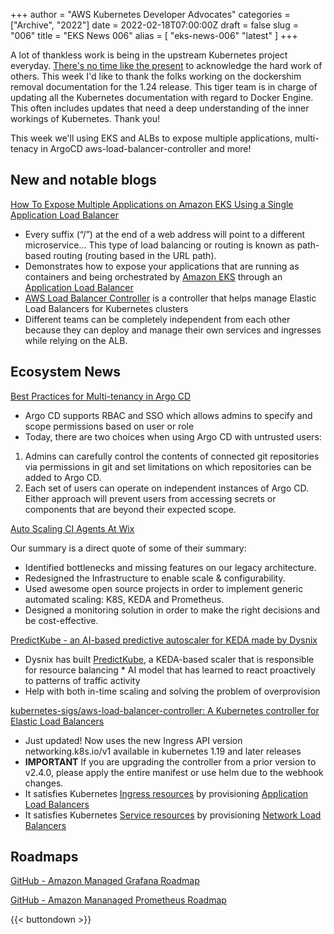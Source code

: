 +++
author = "AWS Kubernetes Developer Advocates"
categories = ["Archive", "2022"]
date = 2022-02-18T07:00:00Z
draft = false
slug = "006"
title = "EKS News 006"
alias = [
    "eks-news-006"
    "latest"
]
+++

A lot of thankless work is being in the upstream Kubernetes project everyday. [There's no time like the present](https://twitter.com/rothgar/status/1493297587419451392) to acknowledge the hard work of others. This week I'd like to thank the folks working on the dockershim removal documentation for the 1.24 release. This tiger team is in charge of updating all the Kubernetes documentation with regard to Docker Engine. This often includes updates that need a deep understanding of the inner workings of Kubernetes. Thank you!

This week we'll using EKS and ALBs to expose multiple applications, multi-tenacy in ArgoCD aws-load-balancer-controller and more!

## New and notable blogs

[How To Expose Multiple Applications on Amazon EKS Using a Single Application Load Balancer](https://aws.amazon.com/blogs/containers/how-to-expose-multiple-applications-on-amazon-eks-using-a-single-application-load-balancer/)

* Every suffix (“/”) at the end of a web address will point to a different microservice... This type of load balancing or routing is known as path-based routing (routing based in the URL path).
* Demonstrates how to expose your applications that are running as containers and being orchestrated by [Amazon EKS](https://aws.amazon.com/eks/) through an [Application Load Balancer](https://aws.amazon.com/elasticloadbalancing/application-load-balancer/)
* [AWS Load Balancer Controller](https://github.com/kubernetes-sigs/aws-load-balancer-controller#readme) is a controller that helps manage Elastic Load Balancers for Kubernetes clusters
* Different teams can be completely independent from each other because they can deploy and manage their own services and ingresses while relying on the ALB.

## Ecosystem News

[Best Practices for Multi-tenancy in Argo CD](https://blog.argoproj.io/best-practices-for-multi-tenancy-in-argo-cd-273e25a047b0)

* Argo CD supports RBAC and SSO which allows admins to specify and scope permissions based on user or role
* Today, there are two choices when using Argo CD with untrusted users:

1. Admins can carefully control the contents of connected git repositories via permissions in git and set limitations on which repositories can be added to Argo CD.
1. Each set of users can operate on independent instances of Argo CD. Either approach will prevent users from accessing secrets or components that are beyond their expected scope.

[Auto Scaling CI Agents At Wix](https://www.wix.engineering/post/auto-scaling-ci-agents-at-wix)

Our summary is a direct quote of some of their summary:

* Identified bottlenecks and missing features on our legacy architecture.
* Redesigned the Infrastructure to enable scale & configurability.
* Used awesome open source projects in order to implement generic automated scaling: K8S, KEDA and Prometheus.
* Designed a monitoring solution in order to make the right decisions and be cost-effective.

[PredictKube - an AI-based predictive autoscaler for KEDA made by Dysnix](https://keda.sh/blog/2022-02-09-predictkube-scaler/)

* Dysnix has built [PredictKube](https://predictkube.com/), a KEDA-based scaler that is responsible for resource balancing  * AI model that has learned to react proactively to patterns of traffic activity
* Help with both in-time scaling and solving the problem of overprovision

[kubernetes-sigs/aws-load-balancer-controller: A Kubernetes controller for Elastic Load Balancers](https://github.com/kubernetes-sigs/aws-load-balancer-controller)

* Just updated! Now uses the new Ingress API version networking.k8s.io/v1 available in kubernetes 1.19 and later releases
* **IMPORTANT** If you are upgrading the controller from a prior version to v2.4.0, please apply the entire manifest or use helm due to the webhook changes.
* It satisfies Kubernetes [Ingress resources](https://kubernetes.io/docs/concepts/services-networking/ingress/) by provisioning [Application Load Balancers](https://docs.aws.amazon.com/elasticloadbalancing/latest/application/introduction.html)
* It satisfies Kubernetes [Service resources](https://kubernetes.io/docs/concepts/services-networking/service/) by provisioning [Network Load Balancers](https://docs.aws.amazon.com/elasticloadbalancing/latest/network/introduction.html)

## Roadmaps

[GitHub - Amazon Managed Grafana Roadmap](https://github.com/aws/amazon-managed-grafana-roadmap)

[GitHub - Amazon Mananaged Prometheus Roadmap](https://github.com/aws/amazon-managed-service-for-prometheus-roadmap)

{{< buttondown >}}
